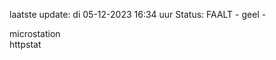 laatste update: 
di 05-12-2023 16:34   uur 
Status: FAALT - geel - 
<div class="service Y">microstation</div><div class="service G">httpstat</div>